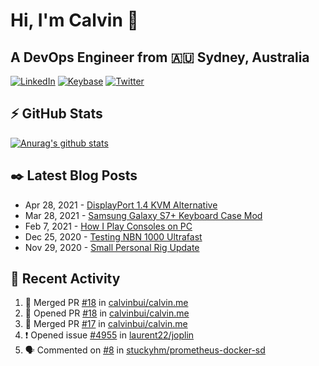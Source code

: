 # Hi, I'm Calvin 🍭
## A DevOps Engineer from 🇦🇺 Sydney, Australia</h3>

[![LinkedIn](https://img.shields.io/badge/-c–bui-0077B5?style=flat-square&labelColor=0077B5&logo=LinkedIn&logoColor=white)](https://www.linkedin.com/in/c-bui/)
[![Keybase](https://img.shields.io/badge/-calvinbui-ff6f21?style=flat-square&labelColor=ff6f21&logo=Keybase&logoColor=white)](https://keybase.io/calvinbui)
[![Twitter](https://img.shields.io/badge/-ASAPCalvin-1DA1F2?style=flat-square&labelColor=1DA1F2&logo=Twitter&logoColor=white)](https://twitter.com/ASAPCalvin)

<!-- https://github.com/rishavanand/github-profilinator -->
## ⚡ GitHub Stats
[![Anurag's github stats](https://github-readme-stats.vercel.app/api?username=calvinbui&count_private=true&hide_title=true)](https://github.com/anuraghazra/github-readme-stats)

<!-- https://github.com/gautamkrishnar/blog-post-workflow -->
## ✒️ Latest Blog Posts

<!-- BLOG-POST-LIST:START -->
- Apr 28, 2021 - [DisplayPort 1.4 KVM Alternative](https://calvin.me/displayport-1.4-kvm-alternative)
- Mar 28, 2021 - [Samsung Galaxy S7+ Keyboard Case Mod](https://calvin.me/samsung-galaxy-tab-s7-plus-keyboard-case-mod)
- Feb 7, 2021 - [How I Play Consoles on PC](https://calvin.me/how-i-play-consoles-on-pc)
- Dec 25, 2020 - [Testing NBN 1000 Ultrafast](https://calvin.me/testing-nbn-1000-ultrafast)
- Nov 29, 2020 - [Small Personal Rig Update](https://calvin.me/small-personal-rig-update)

<!-- BLOG-POST-LIST:END -->

## 🏃‍ Recent Activity

<!--START_SECTION:activity-->
1. 🎉 Merged PR [#18](https://github.com/calvinbui/calvin.me/pull/18) in [calvinbui/calvin.me](https://github.com/calvinbui/calvin.me)
2. 💪 Opened PR [#18](https://github.com/calvinbui/calvin.me/pull/18) in [calvinbui/calvin.me](https://github.com/calvinbui/calvin.me)
3. 🎉 Merged PR [#17](https://github.com/calvinbui/calvin.me/pull/17) in [calvinbui/calvin.me](https://github.com/calvinbui/calvin.me)
4. ❗️ Opened issue [#4955](https://github.com/laurent22/joplin/issues/4955) in [laurent22/joplin](https://github.com/laurent22/joplin)
5. 🗣 Commented on [#8](https://github.com/stuckyhm/prometheus-docker-sd/issues/8) in [stuckyhm/prometheus-docker-sd](https://github.com/stuckyhm/prometheus-docker-sd)
<!--END_SECTION:activity-->
